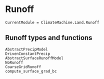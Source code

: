 # Runoff

```@meta
CurrentModule = ClimateMachine.Land.Runoff
```

## Runoff types and functions
```@docs
AbstractPrecipModel
DrivenConstantPrecip
AbstractSurfaceRunoffModel
NoRunoff
CoarseGridRunoff
compute_surface_grad_bc
```